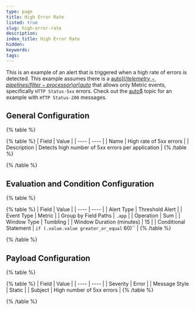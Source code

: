 ```yaml
---
type: page
title: High Error Rate
listed: true
slug: high-error-rate
description: 
index_title: High Error Rate
hidden: 
keywords: 
tags: 
---
```



This is an example of an alert that is triggered when a high rate of errors is detected. This example assumes there is a [auto$](/telemetry-pipelines/filter-processor) or [auto$](/telemetry-pipelines/route-processor) that allows only Metric events, specifically `HTTP Status-5xx` errors. Check out the [auto$](/practioner-guide-data-optimization/pipeline-module--route) topic for an example with `HTTP Status-200` messages.

## General Configuration

{% table %}

{% table %}
| Field | Value | 
| ---- | ---- | 
| Name | High rate of 5xx errors | 
| Description | Detects high number of 5xx errors per application | 
{% /table %}

{% /table %}

## Evaluation and Condition Configuration

{% table %}

{% table %}
| Field | Value | 
| ---- | ---- | 
| Alert Type | Threshold Alert | 
| Event Type | Metric | 
| Group by Field Paths | `.app` | 
| Operation | Sum | 
| Window Type | Tumbling | 
| Window Duration (minutes) | 15 | 
| Conditional Statement | `if (.value.value greater_or_equal` 60)`` | 
{% /table %}

{% /table %}

## Payload Configuration

{% table %}

{% table %}
| Field | Value | 
| ---- | ---- | 
| Severity | Error | 
| Message Style | Static | 
| Subject | High number of 5xx errors | 
{% /table %}

{% /table %}